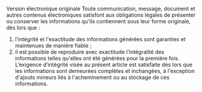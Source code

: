Version électronique originale
Toute communication, message, document et autres contenus électroniques satisfont aux obligations légales de présenter ou conserver les informations qu'ils contiennent sous leur forme originale, dès lors que :
1. l’intégrité et l'exactitude des informations générées sont garanties et maintenues de manière fiable ;
1. il est possible de reproduire avec exactitude l'intégralité des informations telles qu'elles ont été générées pour la première fois.
L’exigence d’intégrité visée au présent article est satisfaite dès lors que les informations sont demeurées complètes et inchangées, à l'exception d'ajouts mineurs liés à l'acheminement ou au 	stockage de ces informations.